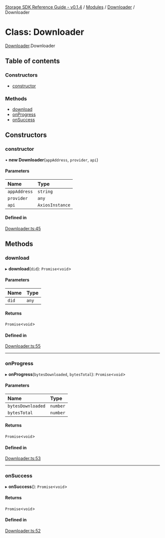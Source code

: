 [Storage SDK Reference Guide - v0.1.4](../README.md) / [Modules](../modules.md) / [Downloader](../modules/Downloader.md) / Downloader

# Class: Downloader

[Downloader](../modules/Downloader.md).Downloader

## Table of contents

### Constructors

- [constructor](Downloader.Downloader-1.md#constructor)

### Methods

- [download](Downloader.Downloader-1.md#download)
- [onProgress](Downloader.Downloader-1.md#onprogress)
- [onSuccess](Downloader.Downloader-1.md#onsuccess)

## Constructors

### constructor

• **new Downloader**(`appAddress`, `provider`, `api`)

#### Parameters

| Name | Type |
| :------ | :------ |
| `appAddress` | `string` |
| `provider` | `any` |
| `api` | `AxiosInstance` |

#### Defined in

[Downloader.ts:45](https://github.com/arcana-network/storage/blob/47fb00e/src/Downloader.ts#L45)

## Methods

### download

▸ **download**(`did`): `Promise`<`void`\>

#### Parameters

| Name | Type |
| :------ | :------ |
| `did` | `any` |

#### Returns

`Promise`<`void`\>

#### Defined in

[Downloader.ts:55](https://github.com/arcana-network/storage/blob/47fb00e/src/Downloader.ts#L55)

___

### onProgress

▸ **onProgress**(`bytesDownloaded`, `bytesTotal`): `Promise`<`void`\>

#### Parameters

| Name | Type |
| :------ | :------ |
| `bytesDownloaded` | `number` |
| `bytesTotal` | `number` |

#### Returns

`Promise`<`void`\>

#### Defined in

[Downloader.ts:53](https://github.com/arcana-network/storage/blob/47fb00e/src/Downloader.ts#L53)

___

### onSuccess

▸ **onSuccess**(): `Promise`<`void`\>

#### Returns

`Promise`<`void`\>

#### Defined in

[Downloader.ts:52](https://github.com/arcana-network/storage/blob/47fb00e/src/Downloader.ts#L52)
